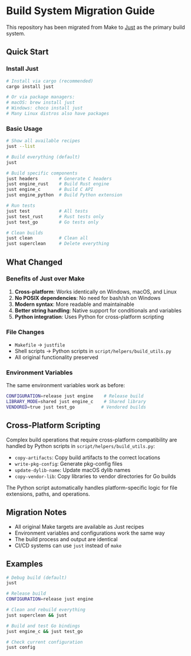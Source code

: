 # Build System Migration Guide

This repository has been migrated from Make to [Just](https://github.com/casey/just) as the primary build system.

## Quick Start

### Install Just

```bash
# Install via cargo (recommended)
cargo install just

# Or via package managers:
# macOS: brew install just
# Windows: choco install just
# Many Linux distros also have packages
```

### Basic Usage

```bash
# Show all available recipes
just --list

# Build everything (default)
just

# Build specific components
just headers        # Generate C headers
just engine_rust    # Build Rust engine
just engine_c       # Build C API
just engine_python  # Build Python extension

# Run tests
just test           # All tests
just test_rust      # Rust tests only
just test_go        # Go tests only

# Clean builds
just clean          # Clean all
just superclean     # Delete everything
```

## What Changed

### Benefits of Just over Make

1. **Cross-platform**: Works identically on Windows, macOS, and Linux
2. **No POSIX dependencies**: No need for bash/sh on Windows
3. **Modern syntax**: More readable and maintainable
4. **Better string handling**: Native support for conditionals and variables
5. **Python integration**: Uses Python for cross-platform scripting

### File Changes

- `Makefile` → `justfile`
- Shell scripts → Python scripts in `script/helpers/build_utils.py`
- All original functionality preserved

### Environment Variables

The same environment variables work as before:

```bash
CONFIGURATION=release just engine    # Release build
LIBRARY_MODE=shared just engine_c    # Shared library
VENDORED=true just test_go          # Vendored builds
```

## Cross-Platform Scripting

Complex build operations that require cross-platform compatibility are handled by Python scripts in `script/helpers/build_utils.py`:

- `copy-artifacts`: Copy build artifacts to the correct locations
- `write-pkg-config`: Generate pkg-config files
- `update-dylib-name`: Update macOS dylib names
- `copy-vendor-lib`: Copy libraries to vendor directories for Go builds

The Python script automatically handles platform-specific logic for file extensions, paths, and operations.

## Migration Notes

- All original Make targets are available as Just recipes
- Environment variables and configurations work the same way
- The build process and output are identical
- CI/CD systems can use `just` instead of `make`

## Examples

```bash
# Debug build (default)
just

# Release build
CONFIGURATION=release just engine

# Clean and rebuild everything
just superclean && just

# Build and test Go bindings
just engine_c && just test_go

# Check current configuration
just config
```

